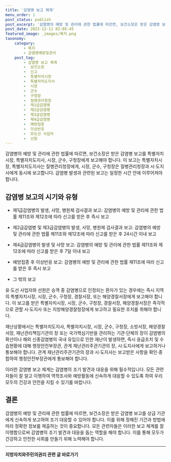 ```yaml
---
title: '감염병 보고 체계'
menu_order: 1
post_status: publish
post_excerpt: '감염병의 예방 및 관리에 관한 법률에 따르면, 보건소장은 받은 감염병 보고를 특별자치시장, 특별자치도지사, 시장, 군수, 구청장에게 보고해야 합니다. 이 보고는 특별자치시장, 특별자치도지사는 질병관리청장에게, 시장, 군수, 구청장은 질병관리청장과 시 도지사에게 동시에 보고합니다. 감염병 발생과 관련된 보고는 일정한 시간 안에 이루어져야 합니다.'
post_date: 2023-12-11 02:05:45
featured_image: _images/복지.png
taxonomy:
    category:
        - 복지
        - 감염병예방및관리
    post_tag:
        - 감염병 보고 체계
        -  보건소장
        -  신고
        -  특별자치시장
        -  특별자치도지사
        -  시장
        -  군수
        -  구청장
        -  질병관리청장
        -  제1급감염병
        -  제2급감염병
        -  제3급감염병
        -  제4급감염병
        -  예방접종
        -  이상반응
        -  유도선 사업자
        -  선원
---
```



감염병의 예방 및 관리에 관한 법률에 따르면, 보건소장은 받은 감염병 보고를 특별자치시장, 특별자치도지사, 시장, 군수, 구청장에게 보고해야 합니다. 이 보고는 특별자치시장, 특별자치도지사는 질병관리청장에게, 시장, 군수, 구청장은 질병관리청장과 시·도지사에게 동시에 보고합니다. 감염병 발생과 관련된 보고는 일정한 시간 안에 이루어져야 합니다. 

## 감염병 보고의 시기와 유형

- 제1급감염병의 발생, 사망, 병원체 검사결과 보고: 감염병의 예방 및 관리에 관한 법률 제11조와 제12조에 따라 신고를 받은 후 즉시 보고

- 제2급감염병 및 제3급감염병의 발생, 사망, 병원체 검사결과 보고: 감염병의 예방 및 관리에 관한 법률 제11조와 제12조에 따라 신고를 받은 후 24시간 이내 보고

- 제4급감염병의 발생 및 사망 보고: 감염병의 예방 및 관리에 관한 법률 제11조와 제12조에 따라 신고를 받은 후 7일 이내 보고

- 예방접종 후 이상반응 보고: 감염병의 예방 및 관리에 관한 법률 제11조에 따라 신고를 받은 후 즉시 보고

- 그 밖의 보고

유·도선 사업자와 선원은 승객 중 감염병으로 인정되는 환자가 있는 경우에는 즉시 지역의 특별자치시장, 시장, 군수, 구청장, 경찰서장, 또는 해양경찰서장에게 보고해야 합니다. 이 보고를 받은 특별자치시장, 시장, 군수, 구청장, 경찰서장, 해양경찰서장은 즉각적으로 관할 시·도지사 또는 지방해양경찰청장에게 보고하고 필요한 조치를 취해야 합니다.

재난상황에서는 특별자치도지사, 특별자치시장, 시장, 군수, 구청장, 소방서장, 해양경찰서장, 재난관리책임기관의 장 또는 국가핵심기반을 관리하는 기관·단체의 장이 감염병의 확산이나 해외 신종감염병의 국내 유입으로 인한 재난이 발생하면, 즉시 응급조치 및 수습현황에 대해 행정안전부장관, 관계 재난관리주관기관의 장, 시·도지사에게 보고하거나 통보해야 합니다. 관계 재난관리주관기관의 장과 시·도지사는 보고받은 사항을 확인·종합하여 행정안전부장관에게 통보해야 합니다.

이러한 감염병 보고 체계는 감염병의 조기 발견과 대응을 위해 필수적입니다. 모든 관련자들이 잘 알고 이행하여 역학조사와 예방활동에 신속하게 대응할 수 있도록 하여 우리 모두의 건강과 안전을 지킬 수 있기를 바랍니다.

## 결론

감염병의 예방 및 관리에 관한 법률에 따르면, 보건소장은 받은 감염병 보고를 상급 기관에게 신속하게 보고하여 조기 대응할 수 있어야 합니다. 이를 위해 정해진 기간과 방법에 따라 정확한 정보를 제출하는 것이 중요합니다. 모든 관련자들은 이러한 보고 체계를 잘 이행함으로써 감염병의 조기 발견과 대응을 돕는 역할을 해야 합니다. 이를 통해 모두가 건강하고 안전한 사회를 만들기 위해 노력해야 합니다.
<!-- wp:separator -->
<hr class="wp-block-separator has-alpha-channel-opacity"/>
<!-- /wp:separator -->

<!-- wp:group {"backgroundColor":"base","layout":{"type":"constrained"}} -->
<div class="wp-block-group has-base-background-color has-background"><!-- wp:paragraph {"align":"center","fontSize":"medium"} -->
<p class="has-text-align-center has-large-font-size"><strong>지방자치와주민의권리 관련 글 바로가기</strong></p>
<!-- /wp:paragraph -->


<!-- wp:latest-posts
{"categories":[{"id":7159,"count":19,"description":"","link":"https://uknowlaw.com/category/%ec%a7%80%eb%b0%a9%ec%9e%90%ec%b9%98%ec%99%80%ec%a3%bc%eb%af%bc%ec%9d%98%ea%b6%8c%eb%a6%ac/","name":"지방자치와주민의권리","slug":"지방자치와주민의권리","taxonomy":"category","parent":0,"meta":[],"_links":{"self":[{"href":"https://uknowlaw.com/wp-json/wp/v2/categories/7159"}],"collection":[{"href":"https://uknowlaw.com/wp-json/wp/v2/categories"}],"about":[{"href":"https://uknowlaw.com/wp-json/wp/v2/taxonomies/category"}],"wp:post_type":[{"href":"https://uknowlaw.com/wp-json/wp/v2/posts?categories=7159"}],"curies":[{"name":"wp","href":"https://api.w.org/{rel}","templated":true}]}}],"postsToShow":100,"excerptLength":28,"postLayout":"grid","columns":2,"featuredImageAlign":"left","featuredImageSizeSlug":"large","fontSize":"small"} /--></div>
<!-- /wp:group -->